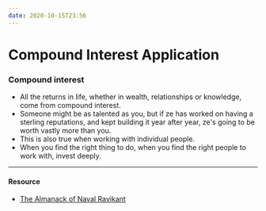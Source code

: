 ```yaml
---
date: 2020-10-15T23:56
---
```


# Compound Interest Application

### Compound interest
- All the returns in life, whether in wealth, relationships or knowledge, come from compound interest.
- Someone might be as talented as you, but if ze has worked on having a sterling reputations, and kept building it year after year, ze's going to be worth vastly more than you.
- This is also true when working with individual people.
- When you find the right thing to do, when you find the right people to work with, invest deeply.



---

#### Resource
- [The Almanack of Naval Ravikant](https://www.goodreads.com/book/show/54898389-the-almanack-of-naval-ravikant?ac=1&from_search=true&qid=K7Wz7EtP13&rank=1)

